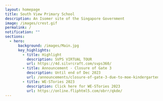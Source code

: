 ```yaml
---
layout: homepage
title: South View Primary School
description: An Isomer site of the Singapore Government
image: /images/crest.gif
permalink: /
notification: ""
sections:
  - hero:
      background: /images/Main.jpg
      key_highlights:
        - title: Highlight
          description: SVPS VIRTUAL TOUR
          url: https://4d.silvrcraft.com/svps360/
        - title: Announcement - Closure of Gate 3
          description: Until end of Dec 2023
          url: /announcements/closure-of-gate-3-due-to-moe-kindergarten-mk-works/
        - title: WE-STories 2023
          description: Click here for WE-STories 2023
          url: https://online.fliphtml5.com/obrr/qkde/
---
```

